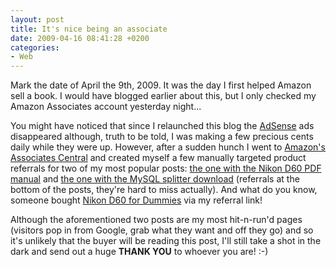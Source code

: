 ```yaml
---
layout: post
title: It's nice being an associate
date: 2009-04-16 08:41:28 +0200
categories:
- Web
---
```

Mark the date of April the 9th, 2009. It was the day I first helped Amazon sell a book. I would have blogged earlier about this, but I only checked my Amazon Associates account yesterday night...

You might have noticed that since I relaunched this blog the <a href="http://www.adsense.com">AdSense</a> ads disappeared although, truth to be told, I was making a few precious cents daily while they were up. However, after a sudden hunch I went to <a href="http://associates.amazon.co.uk">Amazon's Associates Central</a> and created myself a few manually targeted product referrals for two of my most popular posts: <a href="http://www.rusiczki.net/2008/04/14/nikon-d60-users-manual-pdf/">the one with the Nikon D60 PDF manual</a> and <a href="http://www.rusiczki.net/2007/01/24/sql-dump-file-splitter/">the one with the MySQL splitter download</a> (referrals at the bottom of the posts, they're hard to miss actually). And what do you know, someone bought <a href="http://www.amazon.co.uk/gp/product/0470385383?ie=UTF8&tag=kits-21&linkCode=as2&camp=1634&creative=19450&creativeASIN=0470385383">Nikon D60 for Dummies</a> via my referral link!

Although the aforementioned two posts are my most hit-n-run'd pages (visitors pop in from Google, grab what they want and off they go) and so it's unlikely that the buyer will be reading this post, I'll still take a shot in the dark and send out a huge <strong>THANK YOU</strong> to whoever you are! :-)

